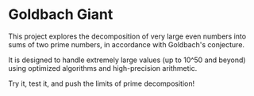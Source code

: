 # Goldbach Giant

This project explores the decomposition of very large even numbers into sums of two prime numbers, in accordance with Goldbach's conjecture.

It is designed to handle extremely large values (up to 10^50 and beyond) using optimized algorithms and high-precision arithmetic.

Try it, test it, and push the limits of prime decomposition!

